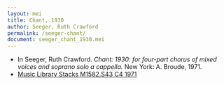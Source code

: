 ```yaml
---
layout: mei
title: Chant, 1930
author: Seeger, Ruth Crawford
permalink: /seeger-chant/
document: seeger_chant_1930.mei
---
```


- In Seeger, Ruth Crawford. *Chant: 1930: for four-part chorus of mixed voices and soprano solo a cappella.* New York: A. Broude, 1971. 
- <a href="https://tufts-primo.hosted.exlibrisgroup.com/permalink/f/bnf7qa/01TUN_ALMA21106986790003851" target="_blank">Music Library Stacks 	M1582.S43 C4 1971</a>
